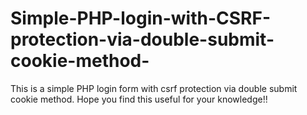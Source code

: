 # Simple-PHP-login-with-CSRF-protection-via-double-submit-cookie-method-

This is a simple PHP login form with csrf protection via double submit cookie method. Hope you find this useful for your knowledge!! 
